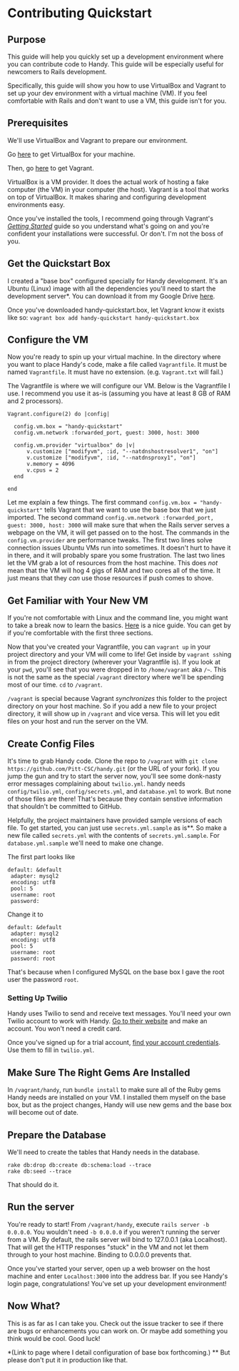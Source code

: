 # Contributing Quickstart

## Purpose

This guide will help you quickly set up a development environment where you can contribute code to Handy. This guide will be especially useful for newcomers to Rails development.

Specifically, this guide will show you how to use VirtualBox and Vagrant to set up your dev environment with a virtual machine (VM). If you feel comfortable with Rails and don't want to use a VM, this guide isn't for you.

## Prerequisites

We'll use VirtualBox and Vagrant to prepare our environment.

Go [here](https://www.virtualbox.org/) to get VirtualBox for your machine.

Then, go [here](https://www.vagrantup.com/) to get Vagrant.

VirtualBox is a VM provider. It does the actual work of hosting a fake computer (the VM) in your computer (the host). Vagrant is a tool that works on top of VirtualBox. It makes sharing and configuring development environments easy.

Once you've installed the tools, I recommend going through Vagrant's [_Getting Started_](http://docs.vagrantup.com/v2/getting-started/index.html) guide so you understand what's going on and you're confident your installations were successful. Or don't. I'm not the boss of you.

## Get the Quickstart Box

I created a "base box" configured specially for Handy development. It's an Ubuntu (Linux) image with all the dependencies you'll need to start the development server*. You can download it from my Google Drive [here](https://drive.google.com/file/d/0B4TO8N-e7-6YbDhBZXROY19xY0k/view?usp=sharing). 

Once you've downloaded handy-quickstart.box, let Vagrant know it exists like so:
`vagrant box add handy-quickstart handy-quickstart.box`

## Configure the VM

Now you're ready to spin up your virtual machine. In the directory where you want to place Handy's code, make a file called `Vagrantfile`. It must be named `Vagrantfile`. It must have no extension. (e.g. `Vagrant.txt` will fail.)

The Vagrantfile is where we will configure our VM. Below is the Vagrantfile I use. I recommend you use it as-is (assuming you have at least 8 GB of RAM and 2 processors).

```
Vagrant.configure(2) do |config|

  config.vm.box = "handy-quickstart"
  config.vm.network :forwarded_port, guest: 3000, host: 3000
  
  config.vm.provider "virtualbox" do |v|
      v.customize ["modifyvm", :id, "--natdnshostresolver1", "on"]
      v.customize ["modifyvm", :id, "--natdnsproxy1", "on"]
      v.memory = 4096
      v.cpus = 2
  end

end
```

Let me explain a few things. The first command `config.vm.box = "handy-quickstart"` tells Vagrant that we want to use the base box that we just imported. The second command `config.vm.network :forwarded_port, guest: 3000, host: 3000` will make sure that when the Rails server serves a webpage on the VM, it will get passed on to the host. The commands in the `config.vm.provider` are performance tweaks. The first two lines solve connection issues Ubuntu VMs run into sometimes. It doesn't hurt to have it in there, and it will probably spare you some frustration. The last two lines let the VM grab a lot of resources from the host machine. This does *not* mean that the VM will hog 4 gigs of RAM and two cores all of the time. It just means that they *can* use those resources if push comes to shove.

## Get Familiar with Your New VM

 If you're not comfortable with Linux and the command line, you might want to take a break now to learn the basics. [Here](http://linuxcommand.org/lc3_lts0010.php) is a nice guide. You can get by if you're comfortable with the first three sections.

 Now that you've created your Vagrantfile, you can `vagrant up` in your project directory and your VM will come to life! Get inside by `vagrant ssh`ing in from the project directory (wherever your Vagrantfile is). If you look at your `pwd`, you'll see that you were dropped in to `/home/vagrant` aka `/~`. This is not the same as the special `/vagrant` directory where we'll be spending most of our time. `cd` to `/vagrant`.

 `/vagrant` is special because Vagrant _synchronizes_ this folder to the project directory on your host machine. So if you add a new file to your project directory, it will show up in `/vagrant` and vice versa. This will let you edit files on your host and run the server on the VM.

## Create Config Files

 It's time to grab Handy code. Clone the repo to `/vagrant` with `git clone https://github.com/Pitt-CSC/handy.git` (or the URL of your fork). If you jump the gun and try to start the server now, you'll see some donk-nasty error messages complaining about `twilio.yml`. handy needs `config/twilio.yml`, `config/secrets.yml`, and `database.yml` to work. But none of those files are there! That's because they contain senstive information that shouldn't be committed to GitHub. 

 Helpfully, the project maintainers have provided sample versions of each file. To get started, you can just use `secrets.yml.sample` as is**. So make a new file called `secrets.yml` with the contents of `secrets.yml.sample`. For `database.yml.sample` we'll need to make one change. 

 The first part looks like
 ```
default: &default
  adapter: mysql2
  encoding: utf8
  pool: 5
  username: root
  password:
 ```

 Change it to
 ```
 default: &default
  adapter: mysql2
  encoding: utf8
  pool: 5
  username: root
  password: root
  ```
 That's because when I configured MySQL on the base box I gave the root user the password `root`.


 ### Setting Up Twilio

 Handy uses Twilio to send and receive text messages. You'll need your own Twilio account to work with Handy. [Go to their website](https://www.twilio.com/) and make an account. You won't need a credit card.

 Once you've signed up for a trial account, [find your account credentials](https://www.twilio.com/user/account/developer-tools/test-credentials). Use them to fill in `twilio.yml`.

 ## Make Sure The Right Gems Are Installed

 In `/vagrant/handy`, run `bundle install` to make sure all of the Ruby gems Handy needs are installed on your VM. I installed them myself on the base box, but as the project changes, Handy will use new gems and the base box will become out of date.

 ## Prepare the Database

We'll need to create the tables that Handy needs in the database. 

 ```
 rake db:drop db:create db:schema:load --trace
 rake db:seed --trace
 ```
That should do it.

 ## Run the server

 You're ready to start! From `/vagrant/handy`, execute `rails server -b 0.0.0.0`. You wouldn't need `-b 0.0.0.0` if you weren't running the server from a VM. By default, the rails server will bind to 127.0.0.1 (aka Localhost). That will get the HTTP responses "stuck" in the VM and not let them through to your host machine. Binding to 0.0.0.0 prevents that.

 Once you've started your server, open up a web browser on the host machine and enter `Localhost:3000` into the address bar. If you see Handy's login page, congratulations! You've set up your development environment!

 ## Now What?

 This is as far as I can take you. Check out the issue tracker to see if there are bugs or enhancements you can work on. Or maybe add something you think would be cool. Good luck!



*(Link to page where I detail configuration of base box forthcoming.)
** But please don't put it in production like that.

